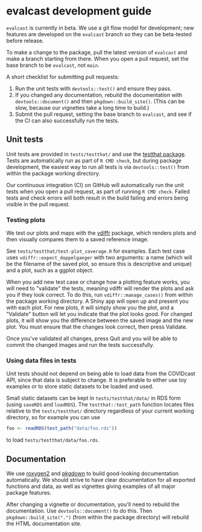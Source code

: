 # evalcast development guide

`evalcast` is currently in beta.  We use a git flow model for development; new 
features are developed on the `evalcast` branch so they can be beta-tested 
before release.

To make a change to the package, pull the latest version of `evalcast` and
make a branch starting from there. When you open a pull request, set the base
branch to be `evalcast`, *not* `main`.

A short checklist for submitting pull requests:

1. Run the unit tests with `devtools::test()` and ensure they pass.
2. If you changed any documentation, rebuild the documentation with
   `devtools::document()` and then `pkgdown::build_site()`. (This can be slow,
   because our vignettes take a long time to build.)
3. Submit the pull request, setting the base branch to `evalcast`, and see if
   the CI can also successfully run the tests.

## Unit tests

Unit tests are provided in `tests/testthat/` and use the [testthat
package](https://testthat.r-lib.org/). Tests are automatically run as part of `R
CMD check`, but during package development, the easiest way to run all tests is
via `devtools::test()` from within the package working directory.

Our continuous integration (CI) on GitHub will automatically run the unit tests
when you open a pull request, as part of running `R CMD check`. Failed tests and
check errors will both result in the build failing and errors being visible in
the pull request.

### Testing plots

We test our plots and maps with the [vdiffr](https://github.com/r-lib/vdiffr)
package, which renders plots and then visually compares them to a saved
reference image.

See `tests/testthat/test-plot_coverage.R` for examples. Each test case uses
`vdiffr::expect_doppelganger` with two arguments: a name (which will be the
filename of the saved plot, so ensure this is descriptive and unique) and a
plot, such as a ggplot object.

When you add new test case or change how a plotting feature works, you will need
to "validate" the tests, meaning vdiffr will render the plots and ask you if
they look correct. To do this, run `vdiffr::manage_cases()` from within the
package working directory. A Shiny app will open up and present you with each
plot. For new plots, it will simply show you the plot, and a "Validate" button
will let you indicate that the plot looks good. For changed plots, it will show
you the difference between the saved image and the new plot. You must ensure
that the changes look correct, then press Validate.

Once you've validated all changes, press Quit and you will be able to commit the
changed images and run the tests successfully.

### Using data files in tests

Unit tests should not depend on being able to load data from the COVIDcast API,
since that data is subject to change. It is preferable to either use toy
examples or to store static datasets to be loaded and used.

Small static datasets can be kept in `tests/testthat/data/` in RDS form (using
`saveRDS` and `loadRDS`). The `testthat::test_path` function locates files
relative to the `tests/testthat/` directory regardless of your current working
directory, so for example you can use

```r
foo <- readRDS(test_path("data/foo.rds"))
```

to load `tests/testthat/data/foo.rds`.

## Documentation

We use
[roxygen2](https://cran.r-project.org/web/packages/roxygen2/vignettes/roxygen2.html)
and [pkgdown](https://pkgdown.r-lib.org/index.html) to build good-looking
documentation automatically. We should strive to have clear documentation for
all exported functions and data, as well as vignettes giving examples of all
major package features.

After changing a vignette or documentation, you'll need to rebuild the
documentation. Use `devtools::document()` to do this. Then
`pkgdown::build_site(".")` (from within the package directory) will rebuild the
HTML documentation site.
